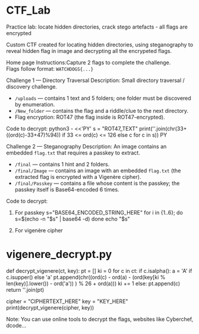 # CTF_Lab
Practice lab: locate hidden directories, crack stego artefacts - all flags are encrypted

Custom CTF created for locating hidden directories, using steganography to reveal hidden flag in image and decrypting all the encrypeted flags.

Home page
Instructions:Capture 2 flags to complete the challenge.  
Flags follow format: `WATCHDOGS{...}`

Challenge 1 — Directory Traversal
Description: Small directory traversal / discovery challenge.

- `/uploads` — contains 1 text and 5 folders; one folder must be discovered by enumeration.  
- `/New_folder` — contains the flag and a riddle/clue to the next directory.  
- Flag encryption: ROT47 (the flag inside is ROT47-encrypted).

Code to decrypt:
python3 - <<'PY'
s = "ROT47_TEXT"
print(''.join(chr(33+((ord(c)-33+47)%94)) if 33 <= ord(c) <= 126 else c for c in s))
PY

Challenge 2 — Steganography
Description: An image contains an embedded `flag.txt` that requires a passkey to extract.

- `/final` — contains 1 hint and 2 folders.  
- `/final/Image` — contains an image with an embedded `flag.txt` (the extracted flag is encrypted with a Vigenère cipher).  
- `/final/Passkey` — contains a file whose content is the passkey; the passkey itself is Base64-encoded 6 times.

Code to decrypt:
1. For passkey
s="BASE64_ENCODED_STRING_HERE"
for i in {1..6}; do
  s=$(echo -n "$s" | base64 -d)
done
echo "$s"

2. For vigenère cipher
# vigenere_decrypt.py
def decrypt_vigenere(ct, key):
    pt = []
    ki = 0
    for c in ct:
        if c.isalpha():
            a = 'A' if c.isupper() else 'a'
            pt.append(chr((ord(c) - ord(a) - (ord(key[ki % len(key)].lower()) - ord('a')) ) % 26 + ord(a)))
            ki += 1
        else:
            pt.append(c)
    return ''.join(pt)

cipher = "CIPHERTEXT_HERE"
key = "KEY_HERE"
print(decrypt_vigenere(cipher, key))

Note: You can use online tools to decrypt the flags, websites like Cyberchef, dcode...
